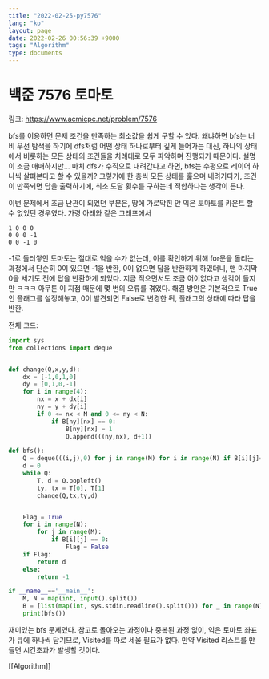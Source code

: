 ```yaml
---
title: "2022-02-25-py7576"
lang: "ko"
layout: page
date: 2022-02-26 00:56:39 +9000
tags: "Algorithm"
type: documents
---
```


# 백준 7576 토마토
링크: https://www.acmicpc.net/problem/7576

bfs를 이용하면 문제 조건을 만족하는 최소값을 쉽게 구할 수 있다. 왜냐하면 bfs는 너비 우선 탐색을 하기에 dfs처럼 어떤 상태 하나로부터 깊게 들어가는 대신, 하나의 상태에서 비롯하는 모든 상태의 조건들을 차례대로 모두 파악하며 진행되기 때문이다. 설명이 조금 애매하지만... 마치 dfs가 수직으로 내려간다고 하면, bfs는 수평으로 레이어 하나씩 살펴본다고 할 수 있을까? 그렇기에 한 층씩 모든 상태를 훑으며 내려가다가, 조건이 만족되면 답을 출력하기에, 최소 도달 횟수를 구하는데 적합하다는 생각이 든다.

이번 문제에서 조금 난관이 되었던 부분은, 땅에 가로막힌 안 익은 토마토를 카운트 할 수 없었던 경우였다. 가령 아래와 같은 그래프에서

```
1 0 0 0
0 0 0 -1
0 0 -1 0
```

-1로 둘러쌓인 토마토는 절대로 익을 수가 없는데, 이를 확인하기 위해 for문을 돌리는 과정에서 단순히 0이 있으면 -1을 반환, 0이 없으면 답을 반환하게 하였더니, 맨 마지막 0을 세기도 전에 답을 반환하게 되었다. 지금 적으면서도 조금 어이없다고 생각이 들지만 ㅋㅋㅋ 아무튼 이 지점 때문에 몇 번의 오류를 겪었다. 해결 방안은 기본적으로 True인 플래그를 설정해놓고, 0이 발견되면 False로 변경한 뒤, 플래그의 상태에 따라 답을 반환.

전체 코드:

```python
import sys
from collections import deque


def change(Q,x,y,d):
    dx = [-1,0,1,0]
    dy = [0,1,0,-1]
    for i in range(4):
        nx = x + dx[i]
        ny = y + dy[i]
        if 0 <= nx < M and 0 <= ny < N:
            if B[ny][nx] == 0:
                B[ny][nx] = 1
                Q.append(((ny,nx), d+1))

def bfs():
    Q = deque(((i,j),0) for j in range(M) for i in range(N) if B[i][j]==1)
    d = 0
    while Q:
        T, d = Q.popleft()
        ty, tx = T[0], T[1]
        change(Q,tx,ty,d)


    Flag = True
    for i in range(N):
        for j in range(M):
            if B[i][j] == 0:
                Flag = False
    if Flag:
        return d
    else:
        return -1

if __name__=='__main__':
    M, N = map(int, input().split())
    B = [list(map(int, sys.stdin.readline().split())) for _ in range(N)]
    print(bfs())
```

재미있는 bfs 문제였다. 참고로 돌아오는 과정이나 중복된 과정 없이, 익은 토마토 좌표가 큐에 하나씩 담기므로, Visited를 따로 세울 필요가 없다. 만약 Visited 리스트를 만들면 시간초과가 발생할 것이다.

[[Algorithm]]
